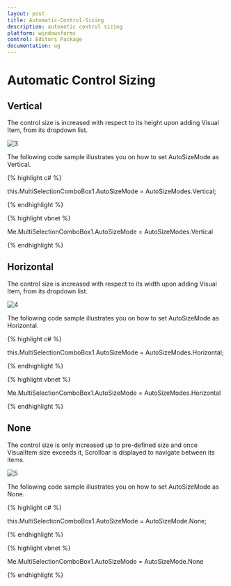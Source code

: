 ```yaml
---
layout: post
title: Automatic-Control-Sizing
description: automatic control sizing
platform: windowsforms
control: Editors Package
documentation: ug
---
```


# Automatic Control Sizing

## Vertical

The control size is increased with respect to its height upon adding Visual Item, from its dropdown list. 

![3](Overview_images/Overview_img340.png) 


The following code sample illustrates you on how to set AutoSizeMode as Vertical.

{% highlight c# %}

this.MultiSelectionComboBox1.AutoSizeMode = AutoSizeModes.Vertical;

{% endhighlight %}

{% highlight vbnet %}

Me.MultiSelectionComboBox1.AutoSizeMode = AutoSizeModes.Vertical 

{% endhighlight %}

## Horizontal

The control size is increased with respect to its width upon adding Visual Item, from its dropdown list. 

![4](Overview_images/Overview_img341.png) 


The following code sample illustrates you on how to set AutoSizeMode as Horizontal.

{% highlight c# %}

this.MultiSelectionComboBox1.AutoSizeMode = AutoSizeModes.Horizontal;

{% endhighlight %}

{% highlight vbnet %}

Me.MultiSelectionComboBox1.AutoSizeMode = AutoSizeModes.Horizontal

{% endhighlight %}

## None

The control size is only increased up to pre-defined size and once VisualItem size exceeds it, Scrollbar is displayed to navigate between its items.

![5](Overview_images/Overview_img342.png)


The following code sample illustrates you on how to set AutoSizeMode as None.

{% highlight c# %}

this.MultiSelectionComboBox1.AutoSizeMode = AutoSizeMode.None;

{% endhighlight %}

{% highlight vbnet %}

Me.MultiSelectionComboBox1.AutoSizeMode = AutoSizeMode.None

{% endhighlight %}
